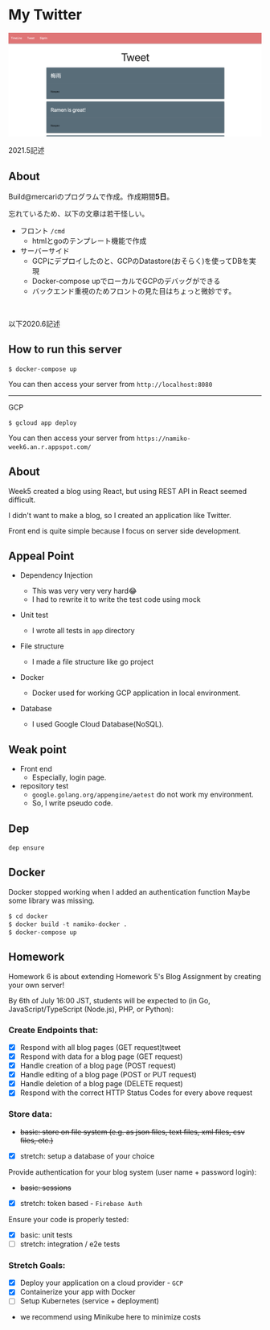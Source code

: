 # My Twitter

![image](https://github.com/NamikoToriyama/my-twitter/blob/master/img/blog.png)

2021.5記述
## About
Build@mercariのプログラムで作成。作成期間**5日**。

忘れているため、以下の文章は若干怪しい。

- フロント `/cmd`
  - htmlとgoのテンプレート機能で作成
- サーバーサイド
  - GCPにデプロイしたのと、GCPのDatastore(おそらく)を使ってDBを実現
  - Docker-compose upでローカルでGCPのデバッグができる
  - バックエンド重視のためフロントの見た目はちょっと微妙です。
<br>

以下2020.6記述
## How to run this server

```
$ docker-compose up
```

You can then access your server from `http://localhost:8080`

---------------------------------------
GCP 

```
$ gcloud app deploy
```

You can then access your server from `https://namiko-week6.an.r.appspot.com/`

## About
Week5 created a blog using React, but using REST API in React seemed difficult.

I didn't want to make a blog, so I created an application like Twitter.

Front end is quite simple because I focus on server side development.

## Appeal Point
- Dependency Injection
  - This was very very very hard😂
  - I had to rewrite it to write the test code using mock

- Unit test
  - I wrote all tests in `app` directory

- File structure
  - I made a file structure like go project

- Docker
  - Docker used for working GCP application in local environment.

- Database
  - I used Google Cloud Database(NoSQL).


## Weak point
- Front end
  - Especially, login page.
- repository test
  - `google.golang.org/appengine/aetest` do not work my environment.
  - So, I write pseudo code.


## Dep
```
dep ensure
```

## Docker

Docker stopped working when I added an authentication function
Maybe some library was missing.

```
$ cd docker
$ docker build -t namiko-docker .
$ docker-compose up
```

## Homework
Homework 6 is about extending Homework 5's Blog Assignment by creating your own server!

By 6th of July 16:00 JST, students will be expected to (in Go, JavaScript/TypeScript (Node.js), PHP, or Python):

### Create Endpoints that:

- [x] Respond with all blog pages (GET request)tweet
- [x] Respond with data for a blog page (GET request)
- [x] Handle creation of a blog page (POST request)
- [x] Handle editing of a blog page (POST or PUT request)
- [x] Handle deletion of a blog page (DELETE request)
- [x] Respond with the correct HTTP Status Codes for every above request

### Store data:
- ~~basic: store on file system (e.g. as json files, text files, xml files, csv files, etc.)~~
- [x] stretch: setup a database of your choice

Provide authentication for your blog system (user name + password login):
- ~~basic: sessions~~
- [x] stretch: token based -  `Firebase Auth` 

Ensure your code is properly tested:
- [x] basic: unit tests
- [ ] stretch: integration / e2e tests

### Stretch Goals:
- [x] Deploy your application on a cloud provider - `GCP` 
- [x] Containerize your app with Docker
- [ ]  Setup Kubernetes (service + deployment)
  - we recommend using Minikube here to minimize costs
